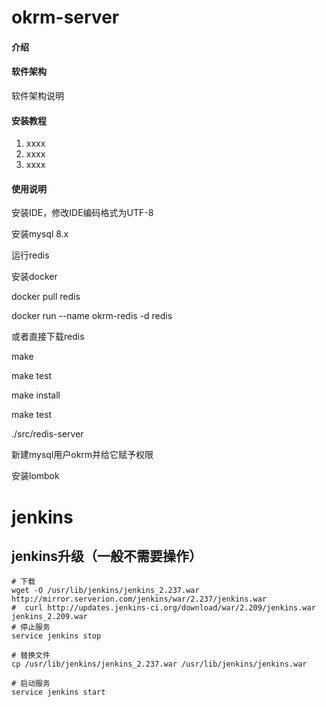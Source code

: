 # okrm-server

#### 介绍
#### 软件架构
软件架构说明


#### 安装教程

1. xxxx
2. xxxx
3. xxxx

#### 使用说明

安装IDE，修改IDE编码格式为UTF-8

安装mysql 8.x

运行redis

安装docker

docker pull redis

docker run --name okrm-redis -d redis

或者直接下载redis

make

make test

make install

make test

./src/redis-server

新建mysql用户okrm并给它赋予权限

安装lombok

# jenkins

## jenkins升级（一般不需要操作）

```shell
# 下载
wget -O /usr/lib/jenkins/jenkins_2.237.war http://mirror.serverion.com/jenkins/war/2.237/jenkins.war
#  curl http://updates.jenkins-ci.org/download/war/2.209/jenkins.war jenkins_2.209.war
# 停止服务
service jenkins stop

# 替换文件
cp /usr/lib/jenkins/jenkins_2.237.war /usr/lib/jenkins/jenkins.war

# 启动服务
service jenkins start
```

